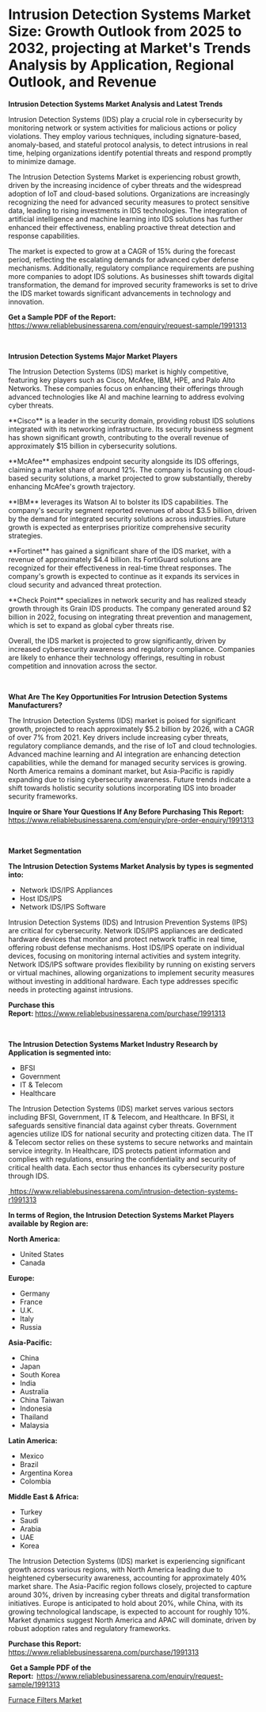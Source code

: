 <p><h1>Intrusion Detection Systems Market Size: Growth Outlook from 2025 to 2032, projecting at Market's Trends Analysis by Application, Regional Outlook, and Revenue</h1></p><p><strong>Intrusion Detection Systems Market Analysis and Latest Trends</strong></p>
<p><p>Intrusion Detection Systems (IDS) play a crucial role in cybersecurity by monitoring network or system activities for malicious actions or policy violations. They employ various techniques, including signature-based, anomaly-based, and stateful protocol analysis, to detect intrusions in real time, helping organizations identify potential threats and respond promptly to minimize damage.</p><p>The Intrusion Detection Systems Market is experiencing robust growth, driven by the increasing incidence of cyber threats and the widespread adoption of IoT and cloud-based solutions. Organizations are increasingly recognizing the need for advanced security measures to protect sensitive data, leading to rising investments in IDS technologies. The integration of artificial intelligence and machine learning into IDS solutions has further enhanced their effectiveness, enabling proactive threat detection and response capabilities.</p><p>The market is expected to grow at a CAGR of 15% during the forecast period, reflecting the escalating demands for advanced cyber defense mechanisms. Additionally, regulatory compliance requirements are pushing more companies to adopt IDS solutions. As businesses shift towards digital transformation, the demand for improved security frameworks is set to drive the IDS market towards significant advancements in technology and innovation.</p></p>
<p><strong>Get a Sample PDF of the Report:&nbsp;</strong> <a href="https://www.reliablebusinessarena.com/enquiry/request-sample/1991313?utm_campaign=1841&utm_medium=2&utm_source=Github&utm_content=ia&utm_term=17022025&utm_id=intrusion-detection-systems">https://www.reliablebusinessarena.com/enquiry/request-sample/1991313</a></p>
<p>&nbsp;</p>
<p><strong>Intrusion Detection Systems Major Market Players</strong></p>
<p><p>The Intrusion Detection Systems (IDS) market is highly competitive, featuring key players such as Cisco, McAfee, IBM, HPE, and Palo Alto Networks. These companies focus on enhancing their offerings through advanced technologies like AI and machine learning to address evolving cyber threats.</p><p>**Cisco** is a leader in the security domain, providing robust IDS solutions integrated with its networking infrastructure. Its security business segment has shown significant growth, contributing to the overall revenue of approximately $15 billion in cybersecurity solutions.</p><p>**McAfee** emphasizes endpoint security alongside its IDS offerings, claiming a market share of around 12%. The company is focusing on cloud-based security solutions, a market projected to grow substantially, thereby enhancing McAfee's growth trajectory.</p><p>**IBM** leverages its Watson AI to bolster its IDS capabilities. The company's security segment reported revenues of about $3.5 billion, driven by the demand for integrated security solutions across industries. Future growth is expected as enterprises prioritize comprehensive security strategies.</p><p>**Fortinet** has gained a significant share of the IDS market, with a revenue of approximately $4.4 billion. Its FortiGuard solutions are recognized for their effectiveness in real-time threat responses. The company's growth is expected to continue as it expands its services in cloud security and advanced threat protection.</p><p>**Check Point** specializes in network security and has realized steady growth through its Grain IDS products. The company generated around $2 billion in 2022, focusing on integrating threat prevention and management, which is set to expand as global cyber threats rise.</p><p>Overall, the IDS market is projected to grow significantly, driven by increased cybersecurity awareness and regulatory compliance. Companies are likely to enhance their technology offerings, resulting in robust competition and innovation across the sector.</p></p>
<p>&nbsp;</p>
<p><strong>What Are The Key Opportunities For Intrusion Detection Systems Manufacturers?</strong></p>
<p><p>The Intrusion Detection Systems (IDS) market is poised for significant growth, projected to reach approximately $5.2 billion by 2026, with a CAGR of over 7% from 2021. Key drivers include increasing cyber threats, regulatory compliance demands, and the rise of IoT and cloud technologies. Advanced machine learning and AI integration are enhancing detection capabilities, while the demand for managed security services is growing. North America remains a dominant market, but Asia-Pacific is rapidly expanding due to rising cybersecurity awareness. Future trends indicate a shift towards holistic security solutions incorporating IDS into broader security frameworks.</p></p>
<p><strong>Inquire or Share Your Questions If Any Before Purchasing This Report:</strong> <a href="https://www.reliablebusinessarena.com/enquiry/pre-order-enquiry/1991313?utm_campaign=1841&utm_medium=2&utm_source=Github&utm_content=ia&utm_term=17022025&utm_id=intrusion-detection-systems">https://www.reliablebusinessarena.com/enquiry/pre-order-enquiry/1991313</a></p>
<p>&nbsp;</p>
<p><strong>Market Segmentation</strong></p>
<p><strong>The Intrusion Detection Systems Market Analysis by types is segmented into:</strong></p>
<p><ul><li>Network IDS/IPS Appliances</li><li>Host IDS/IPS</li><li>Network IDS/IPS Software</li></ul></p>
<p><p>Intrusion Detection Systems (IDS) and Intrusion Prevention Systems (IPS) are critical for cybersecurity. Network IDS/IPS appliances are dedicated hardware devices that monitor and protect network traffic in real time, offering robust defense mechanisms. Host IDS/IPS operate on individual devices, focusing on monitoring internal activities and system integrity. Network IDS/IPS software provides flexibility by running on existing servers or virtual machines, allowing organizations to implement security measures without investing in additional hardware. Each type addresses specific needs in protecting against intrusions.</p></p>
<p><strong>Purchase this Report:&nbsp;</strong><a href="https://www.reliablebusinessarena.com/purchase/1991313?utm_campaign=1841&utm_medium=2&utm_source=Github&utm_content=ia&utm_term=17022025&utm_id=intrusion-detection-systems">https://www.reliablebusinessarena.com/purchase/1991313</a></p>
<p>&nbsp;</p>
<p><strong>The Intrusion Detection Systems Market Industry Research by Application is segmented into:</strong></p>
<p><ul><li>BFSI</li><li>Government</li><li>IT & Telecom</li><li>Healthcare</li></ul></p>
<p><p>The Intrusion Detection Systems (IDS) market serves various sectors including BFSI, Government, IT & Telecom, and Healthcare. In BFSI, it safeguards sensitive financial data against cyber threats. Government agencies utilize IDS for national security and protecting citizen data. The IT & Telecom sector relies on these systems to secure networks and maintain service integrity. In Healthcare, IDS protects patient information and complies with regulations, ensuring the confidentiality and security of critical health data. Each sector thus enhances its cybersecurity posture through IDS.</p></p>
<p><a href="https://www.reliablebusinessarena.com/intrusion-detection-systems-r1991313?utm_campaign=1841&utm_medium=2&utm_source=Github&utm_content=ia&utm_term=17022025&utm_id=intrusion-detection-systems">&nbsp;https://www.reliablebusinessarena.com/intrusion-detection-systems-r1991313</a></p>
<p><strong>In terms of Region, the Intrusion Detection Systems Market Players available by Region are:</strong></p>
<p>
    <p> <strong> North America: </strong>
        <ul>
            <li>United States</li>
            <li>Canada</li>
        </ul>
        </p> 
    <p> <strong> Europe: </strong>
        <ul>
            <li>Germany</li>
            <li>France</li>
            <li>U.K.</li>
            <li>Italy</li>
            <li>Russia</li>
        </ul>
        </p> 
    <p> <strong> Asia-Pacific: </strong>
        <ul>
            <li>China</li>
            <li>Japan</li>
            <li>South Korea</li>
            <li>India</li>
            <li>Australia</li>
            <li>China Taiwan</li>
            <li>Indonesia</li>
            <li>Thailand</li>
            <li>Malaysia</li>
        </ul>
        </p> 
    <p> <strong> Latin America: </strong>
        <ul>
            <li>Mexico</li>
            <li>Brazil</li>
            <li>Argentina Korea</li>
            <li>Colombia</li>
        </ul>
        </p> 
    <p> <strong> Middle East & Africa: </strong>
        <ul>
            <li>Turkey</li>
            <li>Saudi</li>
            <li>Arabia</li>
            <li>UAE</li>
            <li>Korea</li>
        </ul>
    </p>
    </p>
<p><p>The Intrusion Detection Systems (IDS) market is experiencing significant growth across various regions, with North America leading due to heightened cybersecurity awareness, accounting for approximately 40% market share. The Asia-Pacific region follows closely, projected to capture around 30%, driven by increasing cyber threats and digital transformation initiatives. Europe is anticipated to hold about 20%, while China, with its growing technological landscape, is expected to account for roughly 10%. Market dynamics suggest North America and APAC will dominate, driven by robust adoption rates and regulatory frameworks.</p></p>
<p><strong>Purchase this Report: </strong><a href="https://www.reliablebusinessarena.com/purchase/1991313?utm_campaign=1841&utm_medium=2&utm_source=Github&utm_content=ia&utm_term=17022025&utm_id=intrusion-detection-systems">https://www.reliablebusinessarena.com/purchase/1991313</a></p>
<p>&nbsp;<strong>Get a Sample PDF of the Report:&nbsp;&nbsp;</strong><a href="https://www.reliablebusinessarena.com/enquiry/request-sample/1991313?utm_campaign=1841&utm_medium=2&utm_source=Github&utm_content=ia&utm_term=17022025&utm_id=intrusion-detection-systems">https://www.reliablebusinessarena.com/enquiry/request-sample/1991313</a></p>
<p><strong></strong></p>
<p><p><a href="https://github.com/julyju69/Market-Research-Report-List-6/blob/main/furnace-filters-market.md?utm_campaign=1841&utm_medium=2&utm_source=Github&utm_content=ia&utm_term=17022025&utm_id=intrusion-detection-systems">Furnace Filters Market</a></p></p>